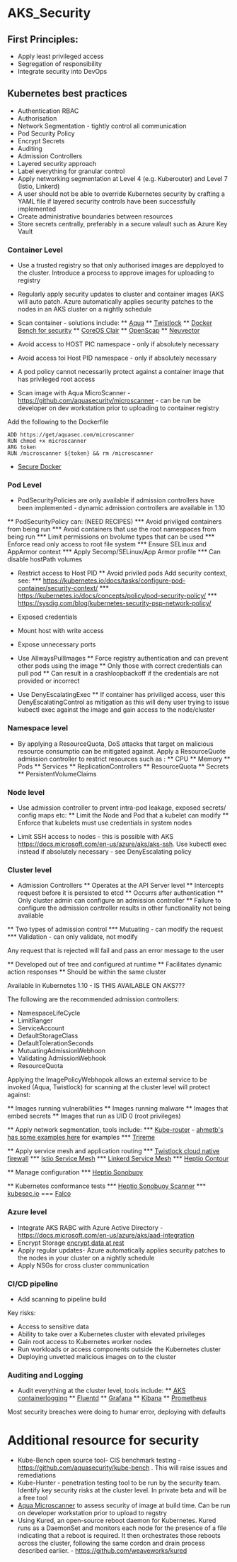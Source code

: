 # AKS_Security


## First Principles:

* Apply least privileged access
* Segregation of responsibility
* Integrate security into DevOps


## Kubernetes best practices

* Authentication RBAC
* Authorisation
* Network Segmentation - tightly control all communication
* Pod Security Policy
* Encrypt Secrets
* Auditing
* Admission Controllers
* Layered security approach
* Label everything for granular control
* Apply networking segmentation at Level 4 (e.g. Kuberouter) and Level 7 (Istio, Linkerd)
* A user should not be able to override Kubernetes security by crafting a YAML file if layered security controls have been successfully implemented
* Create administrative boundaries between resources
* Store secrets centrally, preferably in a secure valault such as Azure Key Vault

### Container Level 

* Use a trusted registry so that only authorised images are depployed to the cluster. Introduce a process to approve images for uploading to registry
* Regularly apply security updates to cluster and container images (AKS will auto patch. Azure automatically applies security patches to the nodes in an AKS cluster on a nightly schedule

* Scan container - solutions include:
** [Aqua](www.aquasec.com)
** [Twistlock](https://www.twistlock.com/)
** [Docker Bench for security](https://github.com/docker/docker-bench-security)
** [CoreOS Clair](https://github.com/coreos/clair)
** [OpenScap](https://www.open-scap.org/tools/)
** [Neuvector](https://neuvector.com/container-compliance-auditing-solutions/)


* Avoid access to HOST PIC namespace - only if absolutely necessary
* Avoid access toi Host PID namespace - only if absolutely necessary
* A pod policy cannot necessarily protect against a container image that has privileged root access

* Scan image with Aqua MicroScanner - https://github.com/aquasecurity/microscanner - can be run be developer on dev workstation prior to uploading to container registry

Add the following to the Dockerfile

```
ADD https://get/aquasec.com/microscanner
RUN chmod +x microscanner
ARG token
RUN /microscanner ${token} && rm /microscanner
```

* [Secure Docker](https://www.cisecurity.org/benchmark/docker/)

### Pod Level

* PodSecurityPolicies are only available if admission controllers have been implemented - dynamic admission controllers are available in 1.10

** PodSecurityPolicy can: (NEED RECIPES)
*** Avoid privilged containers from being run
*** Avoid containers that use the root namespaces from being run
*** Limit permissions on bvolume types that can be used
*** Enforce read only access to root file system
*** Ensure SELinux and AppArmor context
*** Apply Secomp/SELinux/App Armor profile
*** Can disable hostPath volumes

* Restrict access to Host PID
** Avoid priviled pods
Add security context, see:
*** https://kubernetes.io/docs/tasks/configure-pod-container/security-context/
*** https://kubernetes.io/docs/concepts/policy/pod-security-policy/
*** https://sysdig.com/blog/kubernetes-security-psp-network-policy/

* Exposed credentials
* Mount host with write access
* Expose unnecessary ports

* Use AllwaysPullImages
** Force registry authentication and can prevent other pods using the image
** Only those with correct credentials can pull pod
** Can result in a crashloopbackoff if the credentials are not provided or incorrect

* Use DenyEscalatingExec
** If container has priviliged access, user this DenyEscalatingControl as mitigation as this will deny user trying to issue kubectl exec against the image and gain access to the node/cluster

### Namespace level

* By applying a ResourceQuota, DoS attacks that target on malicious resource consumptio can be mitigated against. Apply a ResourceQuote admission controller to restrict resources such as :
** CPU
** Memory
** Pods
** Services
** ReplicationControllers
** ResourceQuota
** Secrets
** PersistentVolumeClaims

### Node level

* Use admission controller to prvent intra-pod leakage, exposed secrets/ config maps etc:
** Limit the Node and Pod that a kubelet can modify
** Enforce that kubelets must use credentials in system nodes

* Limit SSH access to nodes - this is possible with AKS https://docs.microsoft.com/en-us/azure/aks/aks-ssh. Use kubectl exec instead if absolutely necessary - see DenyEscalating policy

### Cluster level

* Admission Controllers
** Operates at the API Server level
** Intercepts request before it is persisted to etcd
** Occurrs after authentication
** Only cluster admin can configure an admission controller
** Failure to configure the admission controller results in other functionality not being available

** Two types of admission control
*** Mutuating - can modify the request
*** Validation - can only validate, not modify

Any request that is rejected will fail and pass an error message to the user

** Developed out of tree and configured at runtime
** Facilitates dynamic action responses
** Should be within the same cluster

Available in Kubernetes 1.10 - IS THIS AVAILABLE ON AKS???

The following are the recommended admission controllers:
* NamespaceLifeCycle
* LimitRanger
* ServiceAccount
* DefaultStorageClass
* DefaultTolerationSeconds
* MutuatingAdmissionWebhoon
* Validating AdmissionWebhook
* ResourceQuota

Applying the ImagePolicyWebhopok allows an external service to be invoked (Aqua, Twistlock) for scanning at the cluster level will protect against:

** Images running vulnerabilities
** Images running malware
** Images that embed secrets
** Images that run as UID 0 (root privileges)

** Apply network segmentation, tools include:
*** [Kube-router](https://www.kube-router.io/) - [ahmetb's has some examples here](https://github.com/ahmetb/kubernetes-network-policy-recipes) for examples 
*** [Trireme](https://github.com/aporeto-inc/trireme-kubernetes)

** Apply service mesh and application routing
*** [Twistlock cloud native firewall](https://www.twistlock.com/platform/cloud-native-firewall/)
*** [Istio Service Mesh](https://istio.io/)
*** [Linkerd Service Mesh](https://linkerd.io/)
*** [Heptio Contour](https://heptio.com/products/#heptio-contour)

** Manage configuration
*** [Heptio Sonobuoy](https://heptio.com/products/#heptio-sonobuoy)

** Kubernetes conformance tests
*** [Heptio Sonobuoy Scanner](https://scanner.heptio.com/)
*** [kubesec.io](https://kubesec.io/)
=== [Falco](https://sysdig.com/opensource/falco/)



### Azure level

* Integrate AKS RABC with Azure Active Directory - https://docs.microsoft.com/en-us/azure/aks/aad-integration
* Encrypt Storage [encrypt data at rest](https://docs.microsoft.com/en-us/azure/storage/common/storage-service-encryption)
* Apply regular updates- Azure automatically applies security patches to the nodes in your cluster on a nightly schedule
* Apply NSGs for cross cluster communication

### CI/CD pipeline

* Add scanning to pipeline build

Key risks:

* Access to sensitive data
* Ability to take over a Kubernetes cluster with elevated privileges
* Gain root access to Kubernetes worker nodes
* Run workloads or access components outside the Kubernetes cluster
* Deploying unvetted malicious images on to the cluster

### Auditing and Logging

* Audit everything at the cluster level,  tools include:
** [AKS containerlogging](https://docs.microsoft.com/en-us/azure/monitoring/monitoring-container-health)
** [Fluentd](https://www.fluentd.org/)
** [Grafana](https://grafana.com/)
** [Kibana](https://www.elastic.co/products/kibana)
** [Prometheus](https://prometheus.io/)


Most security breaches were doing to humar error, deploying with defaults


# Additional resource for security
* Kube-Bench open source tool- CIS benchmark testing - https://github.com/aquasecurity/kube-bench . This will raise issues and remediations
* Kube-Hunter - penetration testing tool to be run by the security team. Identify key security risks at the cluster level. In private beta and will be a free tool
* [Aqua Microscanner](https://github.com/aquasecurity/microscanner) to assess security of image at build time. Can be run on developer workstation prior to upload to regstry
* Using Kured, an open-source reboot daemon for Kubernetes. Kured runs as a DaemonSet and monitors each node for the presence of a file indicating that a reboot is required. It then orchestrates those reboots across the cluster, following the same cordon and drain process described earlier. - https://github.com/weaveworks/kured




